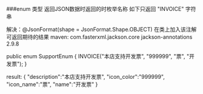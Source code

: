 ###enum 类型 返回JSON数据时返回的时枚举名称  如下只返回 "INVOICE"  字符串


解决：@JsonFormat(shape = JsonFormat.Shape.OBJECT) 在类上加入该注解 可返回期待的结果
maven:
    <dependency>
          <groupId>com.fasterxml.jackson.core</groupId>
          <artifactId>jackson-annotations</artifactId>
          <version>2.9.8</version>
      </dependency>

public enum SupportEnum {
    INVOICE("本店支持开发票",
            "999999",
            "票",
            "开发票");
            }
            
            
            
result:
          {
                "description":"本店支持开发票",
                "icon_color":"999999",
                "icon_name":"票",
                "name":"开发票"
            }
